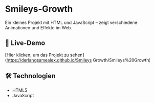 # Smileys-Growth

Ein kleines Projekt mit HTML und JavaScript – zeigt verschiedene Animationen und Effekte im Web.

## 🔗 Live-Demo  
[Hier klicken, um das Projekt zu sehen](https://derlangsamealex.github.io/Smileys Growth/Smileys%20Growth)

## 🛠️ Technologien  
- HTML5  
- JavaScript

